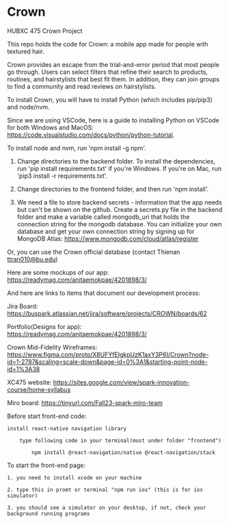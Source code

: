 # Crown
HUBXC 475 Crown Project

This repo holds the code for Crown: a mobile app made for people with textured hair.

Crown provides an escape from the trial-and-error period that most people go through. Users can select filters that refine their search to products, routines, and hairstylists that best fit them. In addition, they can join groups to find a community and read reviews on hairstylists.

To install Crown, you will have to install Python (which includes pip/pip3) and node/nvm.

Since we are using VSCode, here is a guide to installing Python on VSCode for both Windows
and MacOS: https://code.visualstudio.com/docs/python/python-tutorial.

To install node and nvm, run 'npm install -g npm'.

1. Change directories to the backend folder. To install the dependencies, run 'pip install requirements.txt' if you're Windows. If you're on Mac, run 'pip3 install -r requirements.txt'.

2. Change directories to the frontend folder, and then run 'npm install'.

3. We need a file to store backend secrets - information that the app needs but can't be shown
on the github. Create a secrets.py file in the backend folder and make a variable called mongodb_uri
that holds the connection string for the mongodb database. You can initialize your own database
and get your own connection string by signing up for MongoDB Atlas: https://www.mongodb.com/cloud/atlas/register

Or, you can use the Crown official database (contact Thienan ttran010@bu.edu)

Here are some mockups of our app: https://readymag.com/anitaemokpae/4201898/3/

And here are links to items that document our development process:

Jira Board: https://buspark.atlassian.net/jira/software/projects/CROWN/boards/62

Portfolio(Designs for app): https://readymag.com/anitaemokpae/4201898/3/

Crown Mid-Fidelity Wireframes: https://www.figma.com/proto/X8UFYfEIgkpUzK1axY3P6I/Crown?node-id=1-2787&scaling=scale-down&page-id=0%3A1&starting-point-node-id=1%3A38

XC475 website: https://sites.google.com/view/spark-innovation-course/home-syllabus

Miro board: https://tinyurl.com/Fall23-spark-miro-team

Before start front-end code:

    install react-native navigation library

        type following code in your terminal(must under folder "frontend")
        
            npm install @react-navigation/native @react-navigation/stack

To start the front-end page:

    1. you need to install xcode on your machine

    2. type this in promt or terminal "npm run ios" (this is for ios simulator)

    3. you should see a simulator on your desktop, if not, check your background running programs